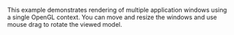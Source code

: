 This example demonstrates rendering of multiple application windows using a
single OpenGL context. You can move and resize the windows and use mouse drag
to rotate the viewed model.

